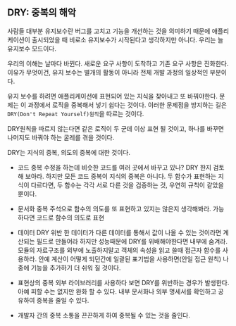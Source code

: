 ## DRY: 중복의 해악

사람들 대부분 유지보수란 버그를 고치고 기능을 개선하는 것을 의미하기 때문에 애플리케이션이 출시되었을 때
비로소 유지보수가 시작된다고 생각하지만 아니다. 우리는 늘 유지보수 모드이다.

우리의 이해는 날마다 바뀐다. 새로운 요구 사항이 도착하고 기존 요구 사항은 진화한다. 이유가 무엇이건,
유지 보수는 별개의 활동이 아니라 전체 개발 과정의 일상적인 부분이다.

유지 보수를 하려면 애플리케이션에 표현되어 있는 지식을 찾아내고 또 바꿔야한다.
문제는 이 과정에서 로직을 중복해서 넣기 쉽다는 것이다.
이러한 문제점을 방지하는 길은 `DRY(Don't Repeat Yourself)원칙`을 따르는 것이다.

DRY원칙을 따르지 않는다면 같은 로직이 두 군데 이상 표현 될 것이고, 하나를 바꾸면 나머지도 바꿔야 하는 굴레를 겪을 것이다.

DRY는 지식의 중복, 의도의 중복에 대한 것이다.

- 코드 중복
수정을 하는데 비슷한 코드를 여러 곳에서 바꾸고 있나? DRY 한지 검토해 보아라.
하지만 모든 코드 중복이 지식의 중복은 아니다.
두 함수가 표현하는 지식이 다르다면, 두 함수는 각각 서로 다른 것을 검증하는 것, 우연히 규칙이 같았을 뿐이다.

- 문서화 중복
주석으로 함수의 의도를 또 표현하고 있지는 않은지 생각해봐라. 가능하다면 코드로 함수의 의도로 표현

- 데이터 DRY 위반
한 데이터가 다른 데이터를 통해서 값이 나올 수 있는 것이라면 계산되는 필드로 만들어라
하지만 성능때문에 DRY를 위배해야한다면 내부에 숨겨라. 모듈의 자료구조를 외부에 노출하지말고 객체의 속성을 읽고 쓸때
접근자 함수를 사용하라. 안예 계산이 어떻게 되던간에 일괄된 표기법을 사용하면(안일 접근 원칙) 나중에 기능을 추가하기 더 쉬워 질 것이다.

- 표현상의 중복
외부 라이브러리를 사용하다 보면 DRY를 위반하는 경우가 발생한다. 아예 피할 수는 없지만 완화 할 수 있다.
내부 문서화나 외부 명세서를 확인하고 공유하여 중복을 줄일 수 있다.

- 개발자 간의 중복
소통을 끈끈하게 하여 중복될 수 있는 것을 줄인다.


